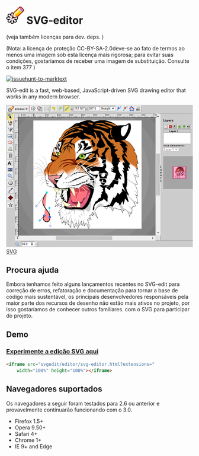 # ![LOGO](editor/images/logo.png) SVG-editor

(veja também licenças para dev. deps. )

(Nota: a licença de proteção CC-BY-SA-2.0deve-se ao fato de termos ao menos uma imagem sob esta licença mais rigorosa; para evitar suas condições, gostaríamos de receber uma imagem de substituição. Consulte o item 377 )

[![issuehunt-to-marktext](https://issuehunt.io/static/embed/issuehunt-button-v1.svg)](https://issuehunt.io/r/SVG-Edit/svgedit)

SVG-edit is a fast, web-based, JavaScript-driven SVG drawing editor that
works in any modern browser.

![screenshot](docs/screenshot.png)
[SVG](https://upload.wikimedia.org/wikipedia/commons/f/fd/Ghostscript_Tiger.svg)

## Procura ajuda

Embora tenhamos feito alguns lançamentos recentes no SVG-edit para correção de erros, refatoração e documentação para tornar a base de código mais sustentável, os principais desenvolvedores responsáveis ​​pela maior parte dos recursos de desenho não estão mais ativos no projeto, por isso gostaríamos de conhecer outros familiares. com o SVG para participar do projeto.

## Demo

### [Experimente a edição SVG aqui](https://svg-edit.github.io/svgedit/editor/svg-editor.html)

```html
<iframe src="svgedit/editor/svg-editor.html?extensions="
    width="100%" height="100%"></iframe>
```

## Navegadores suportados

Os navegadores a seguir foram testados para 2.6 ou anterior e provavelmente continuarão funcionando com o 3.0.

- Firefox 1.5+
- Opera 9.50+
- Safari 4+
- Chrome 1+
- IE 9+ and Edge
